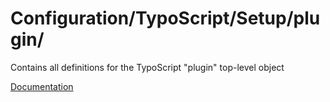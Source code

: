 # Configuration/TypoScript/Setup/plugin/

Contains all definitions for the TypoScript "plugin" top-level object

[Documentation](https://docs.typo3.org/m/typo3/reference-typoscript/main/en-us/TopLevelObjects/Plugin.html)